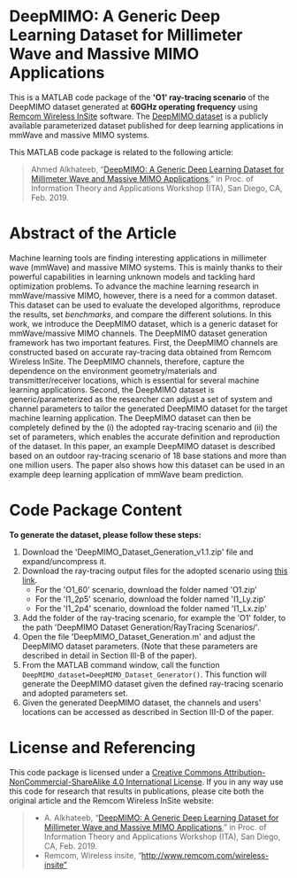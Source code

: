 # DeepMIMO: A Generic Deep Learning Dataset for Millimeter Wave and Massive MIMO Applications
This is a MATLAB code package of the **'O1' ray-tracing scenario** of the DeepMIMO dataset generated at **60GHz operating frequency** using [Remcom Wireless InSite](http://www.remcom.com/wireless-insite) software. The [DeepMIMO dataset](http://deepmimo.net/) is a publicly available parameterized dataset published for deep learning applications in mmWave and massive MIMO systems.

This MATLAB code package is related to the following article: 
>Ahmed Alkhateeb, “[DeepMIMO: A Generic Deep Learning Dataset for Millimeter Wave and Massive MIMO Applications](https://arxiv.org/pdf/1902.06435.pdf),” in Proc. of Information Theory and Applications Workshop (ITA), San Diego, CA, Feb. 2019.
# Abstract of the Article
Machine learning tools are finding interesting applications in millimeter wave (mmWave) and massive MIMO systems. This is mainly thanks to their powerful capabilities in learning unknown models and tackling hard optimization problems. To advance the machine learning research in mmWave/massive MIMO, however, there is a need for a common dataset. This dataset can be used to evaluate the developed algorithms, reproduce the results, set *benchmarks*, and compare the different solutions. In this work, we introduce the DeepMIMO dataset, which is a generic dataset for mmWave/massive MIMO channels. The DeepMIMO dataset generation framework has two important features. First, the DeepMIMO channels are constructed based on accurate ray-tracing data obtained from Remcom Wireless InSite. The DeepMIMO channels, therefore, capture the dependence on the environment geometry/materials and transmitter/receiver locations, which is essential for several machine learning applications. Second, the DeepMIMO dataset is generic/parameterized as the researcher can adjust a set of system and channel parameters to tailor the generated DeepMIMO dataset for the target machine learning application. The DeepMIMO dataset can then be completely defined by the (i) the adopted ray-tracing scenario and (ii) the set of parameters, which enables the accurate definition and reproduction of the dataset. In this paper, an example DeepMIMO dataset is described based on an outdoor ray-tracing scenario of 18 base stations and more than one million users. The paper also shows how this dataset can be used in an example deep learning application of mmWave beam prediction.
# Code Package Content
**To generate the dataset, please follow these steps:** 
1. Download the 'DeepMIMO_Dataset_Generation_v1.1.zip' file and expand/uncompress it.
2. Download the ray-tracing output files for the adopted scenario using [this link](https://drive.google.com/drive/folders/19fuUJeLdfkXGRwnIrwIRWA1NLz9NyZdy?usp=sharing).
   - For the 'O1_60' scenario, download the folder named 'O1.zip'
   - For the 'I1_2p5' scenario, download the folder named 'I1_Ly.zip'
   - For the 'I1_2p4' scenario, download the folder named 'I1_Lx.zip'
3. Add the folder of the ray-tracing scenario, for example the 'O1' folder, to the path 'DeepMIMO Dataset Generation/RayTracing Scenarios/'.
4. Open the file 'DeepMIMO_Dataset_Generation.m' and adjust the DeepMIMO dataset parameters. (Note that these parameters are described in detail in Section III-B of the paper).
5. From the MATLAB command window, call the function `DeepMIMO_dataset=DeepMIMO_Dataset_Generator()`. This function will generate the DeepMIMO dataset given the defined ray-tracing scenario and adopted parameters set.
6. Given the generated DeepMIMO dataset, the channels and users' locations can be accessed as described in Section III-D of the paper.
# License and Referencing
This code package is licensed under a [Creative Commons Attribution-NonCommercial-ShareAlike 4.0 International License](https://creativecommons.org/licenses/by-nc-sa/4.0/). If you in any way use this code for research that results in publications, please cite both the original article and the Remcom Wireless InSite website:
> - A. Alkhateeb, “[DeepMIMO: A Generic Deep Learning Dataset for Millimeter Wave and Massive MIMO Applications](https://arxiv.org/pdf/1902.06435.pdf),” in Proc. of Information Theory and Applications Workshop (ITA), San Diego, CA, Feb. 2019.
> - Remcom, Wireless insite, “http://www.remcom.com/wireless-insite”

